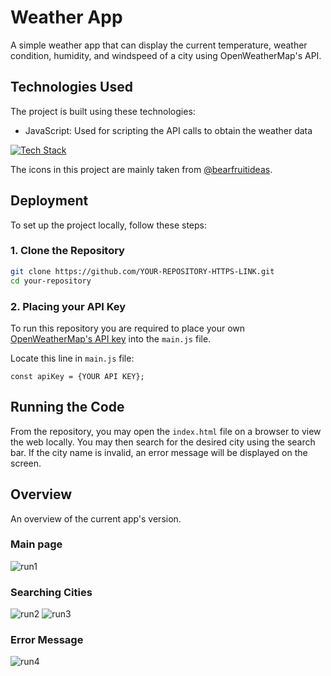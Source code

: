 # Weather App
A simple weather app that can display the current temperature, weather condition, humidity, and windspeed of a city using OpenWeatherMap's API.

## Technologies Used
The project is built using these technologies:
- JavaScript: Used for scripting the API calls to obtain the weather data
  
[![Tech Stack](https://skillicons.dev/icons?i=js,html,css)]()

The icons in this project are mainly taken from [@bearfruitideas](https://www.freepik.com/author/bearfruitideas/icons).

## Deployment
To set up the project locally, follow these steps:

### 1. Clone the Repository

```bash
git clone https://github.com/YOUR-REPOSITORY-HTTPS-LINK.git
cd your-repository
```

### 2. Placing your API Key

To run this repository you are required to place your own [OpenWeatherMap's API key](https://openweathermap.org/) into the `main.js` file.

Locate this line in `main.js` file:

```
const apiKey = {YOUR API KEY};
```

## Running the Code

From the repository, you may open the `index.html` file on a browser to view the web locally. You may then search for the desired city using the search bar. If the city name is invalid, an error message will be displayed on the screen.

## Overview

An overview of the current app's version.

### Main page

![run1](https://github.com/user-attachments/assets/ed3891bc-79ce-42fd-956c-7dd06ad708d3)

### Searching Cities

![run2](https://github.com/user-attachments/assets/e11a9596-02c7-4234-a091-e65c3aff11f4)
![run3](https://github.com/user-attachments/assets/58e8f9b7-f136-4ac9-9b24-96df8bf87d29)

### Error Message

![run4](https://github.com/user-attachments/assets/4b6a6325-97f8-4d71-8ec8-38e612416ed9)
